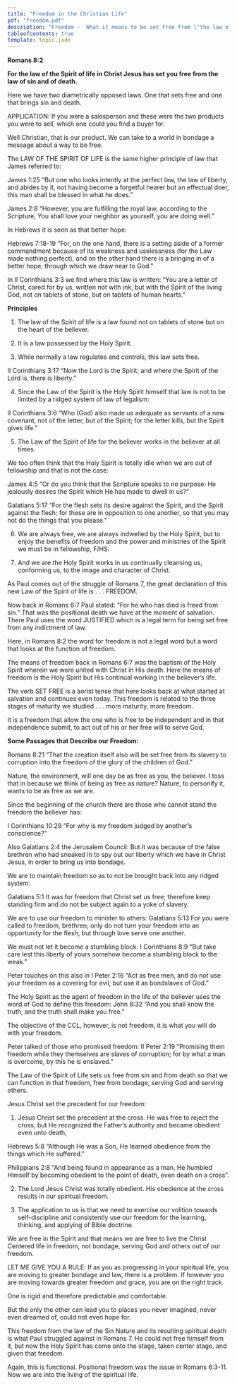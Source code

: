 ```yaml
---
title: "Freedom in the Christian Life"
pdf: "freedom.pdf"
description: "Freedom -  What it means to be set free from \"the law of sin and death.\""
tableofcontents: true
template: topic.jade
---
```


**Romans 8:2**

**For the law of the Spirit of life in Christ Jesus has set you free
from the law of sin and of death.**

Here we have two diametrically opposed laws. One that sets free and one
that brings sin and death.

APPLICATION: If you were a salesperson and these were the two products
you were to sell, which one could you find a buyer for.

Well Christian, that is our product. We can take to a world in bondage a
message about a way to be free.

The LAW OF THE SPIRIT OF LIFE is the same higher principle of law that
James referred to:

James 1:25 “But one who looks intently at the perfect law, the law of
liberty, and abides by it, not having become a forgetful hearer but an
effectual doer, this man shall be blessed in what he does.”

James 2:8 “However, you are fulfilling the royal law, according to the
Scripture, You shall love your neighbor as yourself, you are doing
well.”

In Hebrews it is seen as that better hope:

Hebrews 7:18-19 “For, on the one hand, there is a setting aside of a
former commandment because of its weakness and uselessness (for the Law
made nothing perfect), and on the other hand there is a bringing in of a
better hope, through which we draw near to God.”

In II Corinthians 3:3 we find where this law is written: “You are a
letter of Christ, cared for by us, written not with ink, but with the
Spirit of the living God, not on tablets of stone, but on tablets of
human hearts.”

**Principles**

1. The law of the Spirit of life is a law found not on tablets of stone
but on the heart of the believer.

2. It is a law possessed by the Holy Spirit.

3. While normally a law regulates and controls, this law sets free.

II Corinthians 3:17 “Now the Lord is the Spirit; and where the Spirit of
the Lord is, there is liberty.”

4. Since the Law of the Spirit is the Holy Spirit himself that law is
not to be limited by a ridged system of law of legalism:

II Corinthians 3:6 “Who (God) also made us adequate as servants of a new
covenant, not of the letter, but of the Spirit; for the letter kills,
but the Spirit gives life.”

5. The Law of the Spirit of life for the believer works in the believer
at all times.

We too often think that the Holy Spirit is totally idle when we are out
of fellowship and that is not the case:

James 4:5 “Or do you think that the Scripture speaks to no purpose: He
jealously desires the Spirit which He has made to dwell in us?”

Galatians 5:17 “For the flesh sets its desire against the Spirit, and
the Spirit against the flesh; for these are in opposition to one
another, so that you may not do the things that you please.”

6. We are always free, we are always indwelled by the Holy Spirit, but
to enjoy the benefits of freedom and the power and ministries of the
Spirit we must be in fellowship, F/HS.

7. And we are the Holy Spirit works in us continually cleansing us,
conforming us, to the image and character of Christ.

As Paul comes out of the struggle of Romans 7, the great declaration of
this new Law of the Spirit of life is . . . FREEDOM.

Now back in Romans 6:7 Paul stated: “For he who has died is freed from
sin.” That was the positional death we have at the moment of salvation.
There Paul uses the word JUSTIFIED which is a legal term for being set
free from any indictment of law.

Here, in Romans 8:2 the word for freedom is not a legal word but a word
that looks at the function of freedom.

The means of freedom back in Romans 6:7 was the baptism of the Holy
Spirit wherein we were united with Christ in His death. Here the means
of freedom is the Holy Spirit but His continual working in the
believer’s life.

The verb SET FREE is a aorist tense that here looks back at what started
at salvation and continues even today. This freedom is related to the
three stages of maturity we studied . . . more maturity, more freedom.

It is a freedom that allow the one who is free to be independent and in
that independence submit, to act out of his or her free will to serve
God.

**Some Passages that Describe our Freedom:**

Romans 8:21 “That the creation itself also will be set free from its
slavery to corruption into the freedom of the glory of the children of
God.”

Nature, the environment, will one day be as free as you, the believer. I
toss that in because we think of being as free as nature? Nature, to
personify it, wants to be as free as we are.

Since the beginning of the church there are those who cannot stand the
freedom the believer has:

I Corinthians 10:29 “For why is my freedom judged by another’s
conscience?”

Also Galatians 2:4 the Jerusalem Council: But it was because of the
false brethren who had sneaked in to spy out our liberty which we have
in Christ Jesus, in order to bring us into bondage.

We are to maintain freedom so as to not be brought back into any ridged
system:

Galatians 5:1 It was for freedom that Christ set us free; therefore keep
standing firm and do not be subject again to a yoke of slavery.

We are to use our freedom to minister to others: Galatians 5:13 For you
were called to freedom, brethren; only do not turn your freedom into an
opportunity for the flesh, but through love serve one another.

We must not let it become a stumbling block: I Corinthians 8:9 “But take
care lest this liberty of yours somehow become a stumbling block to the
weak.”

Peter touches on this also in I Peter 2:16 “Act as free men, and do not
use your freedom as a covering for evil, but use it as bondslaves of
God.”

The Holy Spirit as the agent of freedom in the life of the believer uses
the word of God to define this freedom: John 8:32 “And you shall know
the truth, and the truth shall make you free.”

The objective of the CCL, however, is not freedom, it is what you will
do with your freedom.

Peter talked of those who promised freedom: II Peter 2:19 “Promising
them freedom while they themselves are slaves of corruption; for by what
a man is overcome, by this he is enslaved.”

The Law of the Spirit of Life sets us free from sin and from death so
that we can function in that freedom, free from bondage, serving God and
serving others.

Jesus Christ set the precedent for our freedom:

1. Jesus Christ set the precedent at the cross. He was free to reject
the cross, but He recognized the Father’s authority and became obedient
even unto death,

Hebrews 5:8 “Although He was a Son, He learned obedience from the things
which He suffered.”

Philippians 2:8 “And being found in appearance as a man, He humbled
Himself by becoming obedient to the point of death, even death on a
cross”.

2. The Lord Jesus Christ was totally obedient. His obedience at the
cross results in our spiritual freedom.

3. The application to us is that we need to exercise our volition
towards self-discipline and consistently use our freedom for the
learning, thinking, and applying of Bible doctrine.

We are free in the Spirit and that means we are free to live the Christ
Centered life in freedom, not bondage, serving God and others out of our
freedom.

LET ME GIVE YOU A RULE: If as you as progressing in your spiritual life,
you are moving to greater bondage and law, there is a problem. If
however you are moving towards greater freedom and grace, you are on the
right track.

One is rigid and therefore predictable and comfortable.

But the only the other can lead you to places you never imagined, never
even dreamed of, could not even hope for.

This freedom from the law of the Sin Nature and its resulting spiritual
death is what Paul struggled against in Romans 7. He could not free
himself from it, but now the Holy Spirit has come onto the stage, taken
center stage, and given that freedom.

Again, this is functional. Positional freedom was the issue in Romans
6:3-11. Now we are into the living of the spiritual life.

